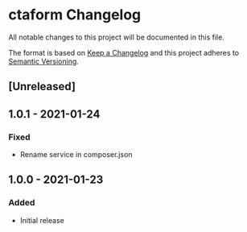 # ctaform Changelog

All notable changes to this project will be documented in this file.

The format is based on [Keep a Changelog](http://keepachangelog.com/) and this project adheres to [Semantic Versioning](http://semver.org/).

## [Unreleased]

## 1.0.1 - 2021-01-24
### Fixed
- Rename service in composer.json

## 1.0.0 - 2021-01-23
### Added
- Initial release
